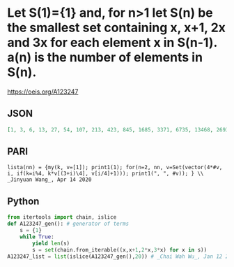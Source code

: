 # Let S\(1\)\=\{1\} and, for n\>1 let S\(n\) be the smallest set containing x, x\+1, 2x and 3x for each element x in S\(n\-1\)\. a\(n\) is the number of elements in S\(n\)\.
https://oeis.org/A123247
## JSON
```JSON
[1, 3, 6, 13, 27, 54, 107, 213, 423, 845, 1685, 3371, 6735, 13468, 26937, 53900, 107873, 216035, 432787, 867313, 1738728, 3486464, 6993111, 14029776, 28153533, 56507114, 113435141, 227755613, 457358671, 918562597]
```
## PARI
```PARI
lista(nn) = {my(k, v=[1]); print1(1); for(n=2, nn, v=Set(vector(4*#v, i, if(k=i%4, k*v[(3+i)\4], v[i/4]+1))); print1(", ", #v)); } \\ _Jinyuan Wang_, Apr 14 2020
```
## Python
```Python
from itertools import chain, islice
def A123247_gen(): # generator of terms
    s = {1}
    while True:
        yield len(s)
        s = set(chain.from_iterable((x,x+1,2*x,3*x) for x in s))
A123247_list = list(islice(A123247_gen(),20)) # _Chai Wah Wu_, Jan 12 2022
```

